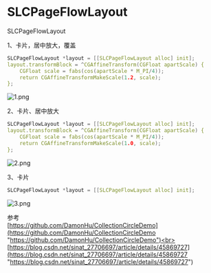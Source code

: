 # SLCPageFlowLayout
SLCPageFlowLayout

1、卡片，居中放大，覆盖<br> 
```c
SLCPageFlowLayout *layout = [[SLCPageFlowLayout alloc] init];
layout.transformBlock = ^CGAffineTransform(CGFloat apartScale) {
	CGFloat scale = fabs(cos(apartScale * M_PI/4));
	return CGAffineTransformMakeScale(1.2, scale);
};
```
![1.png](https://github.com/hahajzy64/SLCPageFlowLayout/blob/master/result/1.png)

2、卡片、居中放大<br> 
```c
SLCPageFlowLayout *layout = [[SLCPageFlowLayout alloc] init];
layout.transformBlock = ^CGAffineTransform(CGFloat apartScale) {
    CGFloat scale = fabs(cos(apartScale * M_PI/4));
    return CGAffineTransformMakeScale(1.0, scale);
};
```
![2.png](https://github.com/hahajzy64/SLCPageFlowLayout/blob/master/result/2.png)

3、卡片<br> 
```c
SLCPageFlowLayout *layout = [[SLCPageFlowLayout alloc] init];
```

![3.png](https://github.com/hahajzy64/SLCPageFlowLayout/blob/master/result/3.png)


参考<br>
[https://github.com/DamonHu/CollectionCircleDemo](https://github.com/DamonHu/CollectionCircleDemo "https://github.com/DamonHu/CollectionCircleDemo")<br>
[https://blog.csdn.net/sinat_27706697/article/details/45869727](https://blog.csdn.net/sinat_27706697/article/details/45869727 "https://blog.csdn.net/sinat_27706697/article/details/45869727")
